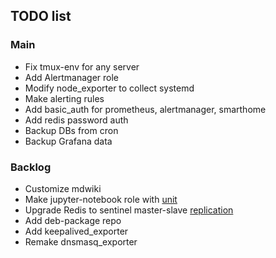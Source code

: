 ## TODO list

### Main

- Fix tmux-env for any server
- Add Alertmanager role
- Modify node_exporter to collect systemd
- Make alerting rules
- Add basic_auth for prometheus, alertmanager, smarthome
- Add redis password auth
- Backup DBs from cron
- Backup Grafana data

### Backlog

- Customize mdwiki
- Make jupyter-notebook role with [unit](https://gist.github.com/whophil/5a2eab328d2f8c16bb31c9ceaf23164f)
- Upgrade Redis to sentinel master-slave [replication](https://rtfm.co.ua/redis-replikaciya-chast-2-master-slave-replikaciya-i-redis-sentinel/)
- Add deb-package repo
- Add keepalived_exporter
- Remake dnsmasq_exporter
